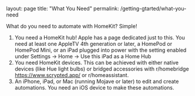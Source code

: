 layout: page
title: "What You Need"
permalink: /getting-gtarted/what-you-need

What do you need to automate with HomeKit?
Simple!
1. You need a HomeKit hub! Apple has a page dedicated just to this. You need at least one AppleTV 4th generation or later, a HomePod or HomePod Mini, or an iPad plugged into power with the setting enabled under Settings -> Home -> Use this iPad as a Home Hub
2. You need HomeKit devices. This can be achieved with either native devices (like Hue light bulbs) or bridged accessories with r/homebridge https://www.scrypted.app/ or r/homeassistant.
3. An iPhone, iPad, or Mac (running Mojave or later) to edit and create automations. You need an iOS device to make these automations.


